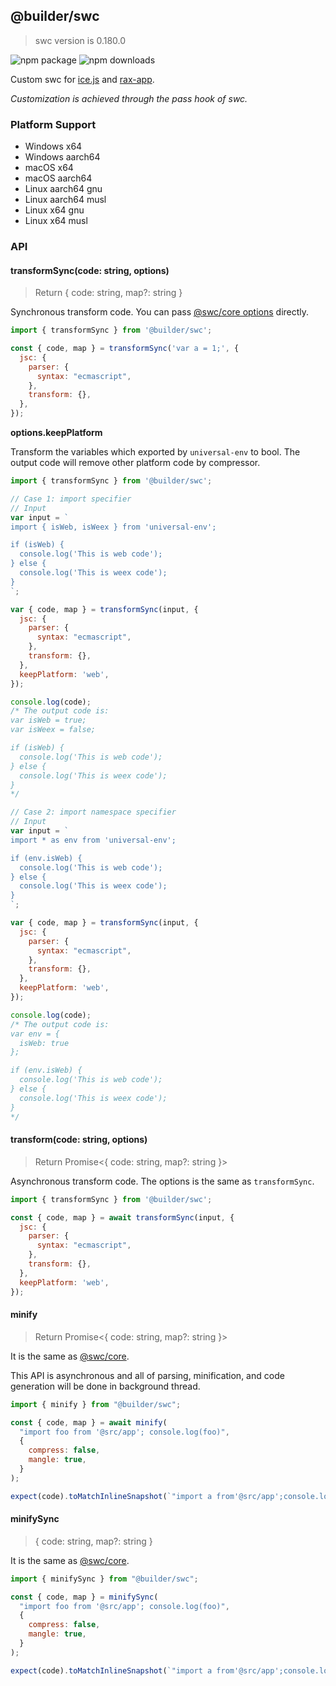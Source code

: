 ## @builder/swc

>swc version is 0.180.0

<img src="https://img.shields.io/npm/v/@builder/swc.svg" alt="npm package" />
<img src="https://img.shields.io/npm/dm/@builder/swc.svg" alt="npm downloads" />

Custom swc for [ice.js](https://github.com/alibaba/ice) and [rax-app](https://github.com/raxjs/rax-app).

<i>Customization is achieved through the pass hook of swc.</i>

### Platform Support

- Windows x64
- Windows aarch64
- macOS x64
- macOS aarch64
- Linux aarch64 gnu
- Linux aarch64 musl
- Linux x64 gnu
- Linux x64 musl

### API

#### transformSync(code: string, options)

> Return { code: string, map?: string }

Synchronous transform code. You can pass [@swc/core options](https://swc.rs/docs/configuration/compilation) directly.

```js
import { transformSync } from '@builder/swc';

const { code, map } = transformSync('var a = 1;', {
  jsc: {
    parser: {
      syntax: "ecmascript",
    },
    transform: {},
  },
});
```

**options.keepPlatform**

Transform the variables which exported by `universal-env` to bool. The output code will remove other platform code by compressor.

```js
import { transformSync } from '@builder/swc';

// Case 1: import specifier
// Input
var input = `
import { isWeb, isWeex } from 'universal-env';

if (isWeb) {
  console.log('This is web code');
} else {
  console.log('This is weex code');
}
`;

var { code, map } = transformSync(input, {
  jsc: {
    parser: {
      syntax: "ecmascript",
    },
    transform: {},
  },
  keepPlatform: 'web',
});

console.log(code);
/* The output code is:
var isWeb = true;
var isWeex = false;

if (isWeb) {
  console.log('This is web code');
} else {
  console.log('This is weex code');
}
*/

// Case 2: import namespace specifier
// Input
var input = `
import * as env from 'universal-env';

if (env.isWeb) {
  console.log('This is web code');
} else {
  console.log('This is weex code');
}
`;

var { code, map } = transformSync(input, {
  jsc: {
    parser: {
      syntax: "ecmascript",
    },
    transform: {},
  },
  keepPlatform: 'web',
});

console.log(code);
/* The output code is:
var env = {
  isWeb: true
};

if (env.isWeb) {
  console.log('This is web code');
} else {
  console.log('This is weex code');
}
*/
```

#### transform(code: string, options)

> Return Promise<{ code: string, map?: string }>

Asynchronous transform code. The options is the same as `transformSync`.

```js
import { transformSync } from '@builder/swc';

const { code, map } = await transformSync(input, {
  jsc: {
    parser: {
      syntax: "ecmascript",
    },
    transform: {},
  },
  keepPlatform: 'web',
});
```


#### minify

> Return Promise<{ code: string, map?: string }>

It is the same as [@swc/core](https://swc.rs/docs/configuration/minification).

This API is asynchronous and all of parsing, minification, and code generation will be done in background thread.

```js
import { minify } from "@builder/swc";

const { code, map } = await minify(
  "import foo from '@src/app'; console.log(foo)",
  {
    compress: false,
    mangle: true,
  }
);

expect(code).toMatchInlineSnapshot(`"import a from'@src/app';console.log(a);"`);
```

#### minifySync

> { code: string, map?: string }

It is the same as [@swc/core](https://swc.rs/docs/configuration/minification).

```js
import { minifySync } from "@builder/swc";

const { code, map } = minifySync(
  "import foo from '@src/app'; console.log(foo)",
  {
    compress: false,
    mangle: true,
  }
);

expect(code).toMatchInlineSnapshot(`"import a from'@src/app';console.log(a);"`);
```
